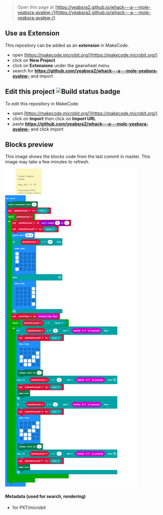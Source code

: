 
> Open this page at [https://yeabsra2.github.io/whack---a---mole-yeabsra-ayalew-/](https://yeabsra2.github.io/whack---a---mole-yeabsra-ayalew-/)

## Use as Extension

This repository can be added as an **extension** in MakeCode.

* open [https://makecode.microbit.org/](https://makecode.microbit.org/)
* click on **New Project**
* click on **Extensions** under the gearwheel menu
* search for **https://github.com/yeabsra2/whack---a---mole-yeabsra-ayalew-** and import

## Edit this project ![Build status badge](https://github.com/yeabsra2/whack---a---mole-yeabsra-ayalew-/workflows/MakeCode/badge.svg)

To edit this repository in MakeCode.

* open [https://makecode.microbit.org/](https://makecode.microbit.org/)
* click on **Import** then click on **Import URL**
* paste **https://github.com/yeabsra2/whack---a---mole-yeabsra-ayalew-** and click import

## Blocks preview

This image shows the blocks code from the last commit in master.
This image may take a few minutes to refresh.

![A rendered view of the blocks](https://github.com/yeabsra2/whack---a---mole-yeabsra-ayalew-/raw/master/.github/makecode/blocks.png)

#### Metadata (used for search, rendering)

* for PXT/microbit
<script src="https://makecode.com/gh-pages-embed.js"></script><script>makeCodeRender("{{ site.makecode.home_url }}", "{{ site.github.owner_name }}/{{ site.github.repository_name }}");</script>
